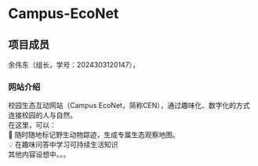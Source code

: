 # Campus-EcoNet
## 项目成员  
余伟东（组长，学号：2024303120147），
### 网站介绍  
校园生态互动网站（Campus EcoNet，简称CEN），通过趣味化、数字化的方式连接校园的人与自然。  
在这里，可以：  
🌿 随时随地标记野生动物踪迹，生成专属生态观察地图。  
💡 在趣味问答中学习可持续生活知识  
其他内容设想中。。。  
